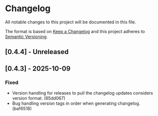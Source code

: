 # Changelog

All notable changes to this project will be documented in this file.

The format is based on [Keep a Changelog](http://keepachangelog.com/)
and this project adheres to [Semantic Versioning](http://semver.org/).

## [0.4.4] - Unreleased

## [0.4.3] - 2025-10-09

### Fixed

- Version handling for releases to pull the changelog updates considers version format. (65dd067)
- Bug handling version tags in order when generating changelog. (baf6518)
